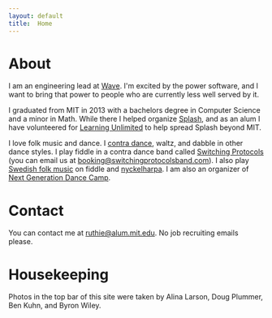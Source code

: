 ```yaml
---
layout: default
title:  Home
---
```

# About

I am an engineering lead at [Wave](https://sendwave.com).  I'm excited by the power software, and I want to bring that power to people who are currently less well served by it.

I graduated from MIT in 2013 with a bachelors degree in Computer Science and a minor in Math.  While there I helped organize [Splash](http://esp.mit.edu/learn/Splash), and as an alum I have volunteered for [Learning Unlimited](http://learningu.org) to help spread Splash beyond MIT.

I love folk music and dance.  I [contra dance](http://en.wikipedia.org/wiki/Contra_dance), waltz, and dabble in other dance styles.  I play fiddle in a contra dance band called [Switching Protocols](http://switchingprotocolsband.com/) (you can email us at booking@switchingprotocolsband.com).  I also play [Swedish folk music](http://www.youtube.com/watch?v=LIViyqKLE4w) on fiddle and [nyckelharpa](http://www.nyckelharpa.org/about/what-is-a-nyckelharpa/).  I am also an organizer of [Next Generation Dance Camp](http://nextgendancecamp.org).


# Contact

You can contact me at ruthie@alum.mit.edu.  No job recruiting emails please.


# Housekeeping

Photos in the top bar of this site were taken by Alina Larson, Doug Plummer, Ben Kuhn, and Byron Wiley.
